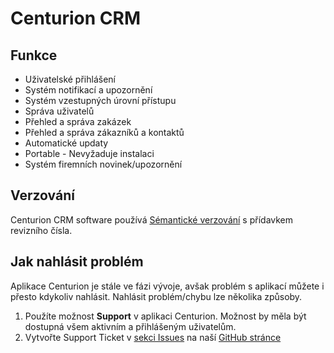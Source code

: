 # Centurion CRM

## Funkce
* Uživatelské přihlášení
* Systém notifikací a upozornění
* Systém vzestupných úrovní přístupu
* Správa uživatelů
* Přehled a správa zakázek
* Přehled a správa zákazníků a kontaktů
* Automatické updaty
* Portable - Nevyžaduje instalaci
* Systém firemních novinek/upozornění


## Verzování

Centurion CRM software používá [Sémantické verzování](https://semver.org/) s přídavkem revizního čísla.


## Jak nahlásit problém

Aplikace Centurion je stále ve fázi vývoje, avšak problém s aplikací můžete i přesto kdykoliv nahlásit.
Nahlásit problém/chybu lze několika způsoby.
1) Použíte možnost **Support** v aplikaci Centurion. Možnost by měla být dostupná všem aktivním a přihlášeným uživatelům.
2) Vytvořte Support Ticket v [sekci Issues](https://github.com/CenturionDeveloping/Centurion/issues) na naší [GitHub stránce](https://github.com/CenturionDeveloping/Centurion)

